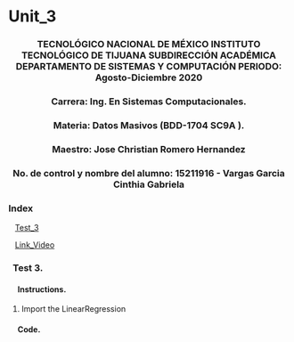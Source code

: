 # Unit_3

### <p align="center" > TECNOLÓGICO NACIONAL DE MÉXICO INSTITUTO TECNOLÓGICO DE TIJUANA SUBDIRECCIÓN ACADÉMICA DEPARTAMENTO DE SISTEMAS Y COMPUTACIÓN PERIODO: Agosto-Diciembre  2020</p>

###  <p align="center">  Carrera: Ing. En Sistemas Computacionales. 
### <p align="center"> Materia: 	Datos Masivos (BDD-1704 SC9A	).</p>

### <p align="center">  Maestro: Jose Christian Romero Hernandez	</p>
### <p align="center">  No. de control y nombre del alumno: 15211916 - Vargas Garcia Cinthia Gabriela</p>

### Index

&nbsp;&nbsp;&nbsp;[Test_3](#Test-3)    

&nbsp;&nbsp;&nbsp;[Link_Video](#Link-video)     

### &nbsp;&nbsp;Test 3.

#### &nbsp;&nbsp;&nbsp;&nbsp; Instructions.
1. Import the LinearRegression



 
#### &nbsp;&nbsp;&nbsp;&nbsp; Code.


```scala  
